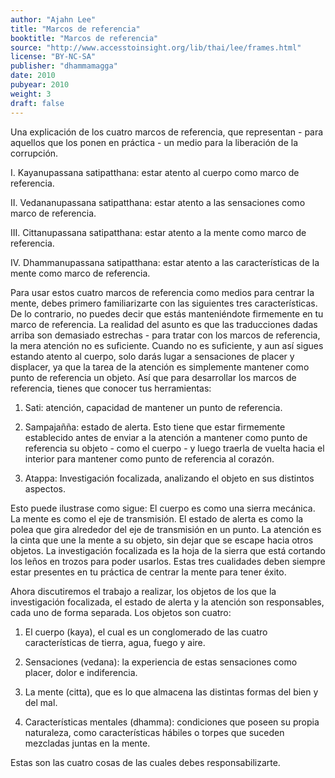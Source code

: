 ```yaml
---
author: "Ajahn Lee"
title: "Marcos de referencia"
booktitle: "Marcos de referencia"
source: "http://www.accesstoinsight.org/lib/thai/lee/frames.html"
license: "BY-NC-SA"
publisher: "dhammamagga"
date: 2010
pubyear: 2010 
weight: 3
draft: false
---
```

Una explicación de los cuatro marcos de referencia, que representan - para aquellos que los ponen en práctica - un medio para la liberación de la corrupción.  
 
I. Kayanupassana satipatthana: estar atento al cuerpo como marco de referencia.  

II. Vedananupassana satipatthana: estar atento a las sensaciones como marco de referencia.  

III. Cittanupassana satipatthana: estar atento a la mente como marco de referencia.  

IV. Dhammanupassana satipatthana: estar atento a las características de la mente como marco de referencia.  

Para usar estos cuatro marcos de referencia como medios para centrar la mente, debes primero familiarizarte con las siguientes tres características. De lo contrario, no puedes decir que estás manteniéndote firmemente en tu marco de referencia. La realidad del asunto es que las traducciones dadas arriba son demasiado estrechas - para tratar con los marcos de referencia, la mera atención no es suficiente. Cuando no es suficiente, y aun así sigues estando atento al cuerpo, solo darás lugar a sensaciones de placer y displacer, ya que la tarea de la atención es simplemente mantener como punto de referencia un objeto. Así que para desarrollar los marcos de referencia, tienes que conocer tus herramientas:

1. Sati: atención, capacidad de mantener un punto de referencia.  

2. Sampajañña: estado de alerta. Esto tiene que estar firmemente establecido antes de enviar a la atención a mantener como punto de referencia su objeto - como el cuerpo - y luego traerla de vuelta hacia el interior para mantener como punto de referencia al corazón.  

3. Atappa: Investigación focalizada, analizando el objeto en sus distintos aspectos. 

Esto puede ilustrase como sigue: El cuerpo es como una sierra mecánica. La mente es como el eje de transmisión. El estado de alerta es como la polea que gira alrededor del eje de transmisión en un punto. La atención es la cinta que une la mente a su objeto, sin dejar que se escape hacia otros objetos. La investigación focalizada es la hoja de la sierra que está cortando los leños en trozos para poder usarlos. Estas tres cualidades deben siempre estar presentes en tu práctica de centrar la mente para tener éxito.  

Ahora discutiremos el trabajo a realizar, los objetos de los que la investigación focalizada, el estado de alerta y la atención son responsables, cada uno de forma separada. Los objetos son cuatro:

1. El cuerpo (kaya), el cual es un conglomerado de las cuatro características de tierra, agua, fuego y aire.  

2. Sensaciones (vedana): la experiencia de estas sensaciones como placer, dolor e indiferencia.  

3. La mente (citta), que es lo que almacena las distintas formas del bien y del mal.  

4. Características mentales (dhamma): condiciones que poseen su propia naturaleza, como características hábiles o torpes que suceden mezcladas juntas en la mente.  

Estas son las cuatro cosas de las cuales debes responsabilizarte.  
